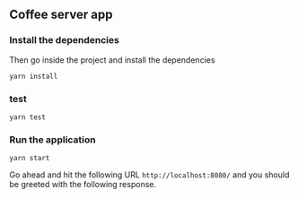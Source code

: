 
## Coffee server app

### Install the dependencies

Then go inside the project and install the dependencies

```
yarn install
```  

### test

```
yarn test
```

### Run the application  

```
yarn start
```

Go ahead and hit the following URL `http://localhost:8080/` and you should be greeted with the following response.